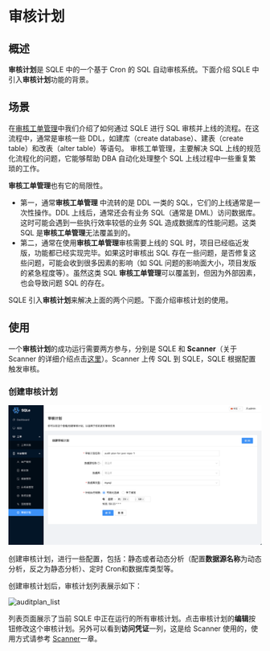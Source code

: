 # 审核计划

## 概述
**审核计划**是 SQLE 中的一个基于 Cron 的 SQL 自动审核系统。下面介绍 SQLE 中引入**审核计划**功能的背景。

## 场景
在[审核工单管理](TODO)中我们介绍了如何通过 SQLE 进行 SQL 审核并上线的流程。在这流程中，通常是审核一些 DDL，如建库（create database）、建表（create table）和改表（alter table）等语句。
审核工单管理，主要解决 SQL 上线的规范化流程化的问题，它能够帮助 DBA 自动化处理整个 SQL 上线过程中一些重复繁琐的工作。

**审核工单管理**也有它的局限性。

* 第一，通常**审核工单管理** 中流转的是 DDL 一类的 SQL，它们的上线通常是一次性操作。DDL 上线后，通常还会有业务 SQL（通常是 DML）访问数据库。这时可能会遇到一些执行效率较低的业务 SQL 造成数据库的性能问题。这类 SQL 是**审核工单管理**无法覆盖到的。
* 第二，通常在使用**审核工单管理**审核需要上线的 SQL 时，项目已经临近发版，功能都已经实现完毕。如果这时审核出 SQL 存在一些问题，是否修复这些问题，可能会收到很多因素的影响（如 SQL 问题的影响面大小，项目发版的紧急程度等）。虽然这类 SQL **审核工单管理**可以覆盖到，但因为外部因素，也会导致问题 SQL 的存在。

SQLE 引入**审核计划**来解决上面的两个问题。下面介绍审核计划的使用。

## 使用

一个**审核计划**的成功运行需要两方参与，分别是 SQLE 和 **Scanner**（关于 Scanner 的详细介绍点击[这里](TODO)）。Scanner 上传 SQL 到 SQLE，SQLE 根据配置触发审核。

### 创建审核计划
![create_auditplan](./pictures/create_auditplan.png)

创建审核计划，进行一些配置，包括：静态或者动态分析（配置**数据源名称**为动态分析，反之为静态分析）、定时 Cron和数据库类型等。

创建审核计划后，审核计划列表展示如下：

![auditplan_list](/Users/wuyang/Documents/GitHubRepository/sqle-docs-cn/modules/auditplan_management/pictures/auditplan_list.png)

列表页面展示了当前 SQLE 中正在运行的所有审核计划。点击审核计划的**编辑**按钮修改这个审核计划。另外可以看到**访问凭证**一列，这是给 Scanner 使用的，使用方式请参考 [Scanner](./scanner.md)一章。

